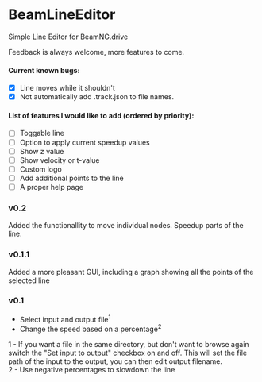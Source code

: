 # BeamLineEditor
Simple Line Editor for BeamNG.drive

Feedback is always welcome, more features to come.

#### Current known bugs:
- [x] Line moves while it shouldn't
- [x] Not automatically add .track.json to file names.

#### List of features I would like to add (ordered by priority):
- [ ] Toggable line
- [ ] Option to apply current speedup values
- [ ] Show z value
- [ ] Show velocity or t-value
- [ ] Custom logo
- [ ] Add additional points to the line
- [ ] A proper help page

### v0.2
Added the functionallity to move individual nodes. 
Speedup parts of the line.

### v0.1.1
Added a more pleasant GUI, including a graph showing all the points of the selected line

### v0.1
* Select input and output file<sup>1</sup>
* Change the speed based on a percentage<sup>2</sup>

1 - If you want a file in the same directory, but don't want to browse again switch the "Set input to output" checkbox on and off. This will set the file path of the input to the output, you can then edit output filename.  
2 - Use negative percentages to slowdown the line
